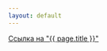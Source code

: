 ```yaml
---
layout: default
---
```



<script>
    location = '{{ page.original }}'
</script>


<a href="{{ page.original }}">Ссылка на "{{ page.title }}"</a>